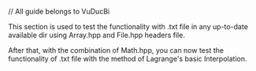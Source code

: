 // All guide belongs to VuDucBi

This section is used to test the functionality with .txt file in any up-to-date available dir using Array.hpp and File.hpp headers file.

After that, with the combination of Math.hpp, you can now test the functionality of .txt file with the method of Lagrange's basic Interpolation.
